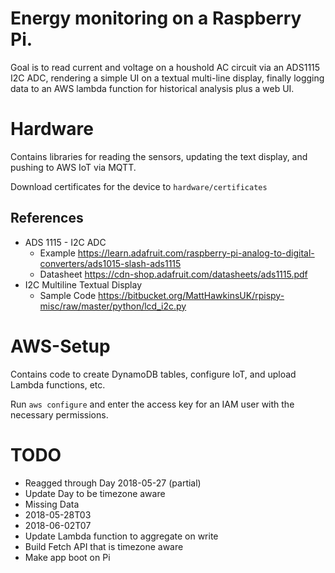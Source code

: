 # Energy monitoring on a Raspberry Pi.

Goal is to read current and voltage on a houshold AC circuit
via an ADS1115 I2C ADC, rendering a simple UI on a textual multi-line
display, finally logging data to an AWS lambda function for historical analysis plus a web UI.

# Hardware
Contains libraries for reading the sensors, updating the text display, and pushing to AWS IoT via MQTT.

Download certificates for the device to `hardware/certificates`

## References 
* ADS 1115 - I2C ADC    
  * Example https://learn.adafruit.com/raspberry-pi-analog-to-digital-converters/ads1015-slash-ads1115
  * Datasheet https://cdn-shop.adafruit.com/datasheets/ads1115.pdf
* I2C Multiline Textual Display 
  * Sample Code https://bitbucket.org/MattHawkinsUK/rpispy-misc/raw/master/python/lcd_i2c.py

# AWS-Setup
Contains code to create DynamoDB tables, configure IoT, and upload Lambda functions, etc. 

Run `aws configure` and enter the access key for an IAM user with the necessary permissions. 

# TODO
* Reagged through Day 2018-05-27 (partial)
* Update Day to be timezone aware
* Missing Data
 * 2018-05-28T03
 * 2018-06-02T07
* Update Lambda function to aggregate on write
* Build Fetch API that is timezone aware
* Make app boot on Pi